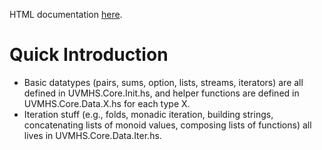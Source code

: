 HTML documentation [here](https://uvm-plaid.github.io/uvmhs/).

# Quick Introduction

- Basic datatypes (pairs, sums, option, lists, streams, iterators) are all
  defined in UVMHS.Core.Init.hs, and helper functions are defined in
  UVMHS.Core.Data.X.hs for each type X.
- Iteration stuff (e.g., folds, monadic iteration, building strings,
  concatenating lists of monoid values, composing lists of functions) all lives
  in UVMHS.Core.Data.Iter.hs.
